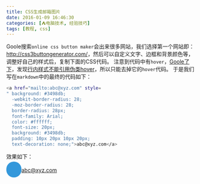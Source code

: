 ```yaml
---
title: CSS生成邮箱图片
date: 2016-01-09 16:46:30
categories: [⛺电脑技术, 经验技巧]
tags: [教程, css]
---
```


Goole搜索`online css button maker`会出来很多网站，我们选择第一个网站即：<http://css3buttongenerator.com/>，然后可以自定义文字、边框和背景颜色等，调整好自己的样式后，复制下面的CSS代码。
注意到代码中有`hover`，[Goole了下][1]，发现[行内样式不能引用伪类hover][2]，所以只能去掉它的`hover`代码。
于是我们写在`markdown`中的最终的代码如下：
``` bash
<a href="mailto:abc@xyz.com" style=
" background: #3498db;
  -webkit-border-radius: 28;
  -moz-border-radius: 28;
  border-radius: 28px;
  font-family: Arial;
  color: #ffffff;
  font-size: 20px;
  background: #3498db;
  padding: 10px 20px 10px 20px;
  text-decoration: none;">abc@xyz.com</a>
```
效果如下：

<a href="mailto:abc@xyz.com" style=
" background: #3498db;
  -webkit-border-radius: 28;
  -moz-border-radius: 28;
  border-radius: 28px;
  font-family: Arial;
  color: #ffffff;
  font-size: 20px;
  background: #3498db;
  padding: 10px 20px 10px 20px;
  text-decoration: none;">abc@xyz.com</a>

  [1]: https://www.google.com/#newwindow=1&q=hover+inline+css
  [2]: http://stackoverflow.com/questions/1033156/how-to-write-ahover-in-inline-css